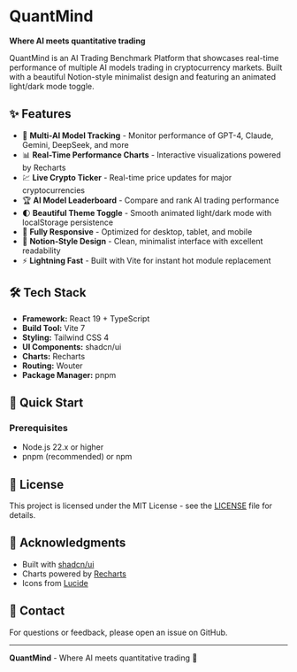 # QuantMind

**Where AI meets quantitative trading**

QuantMind is an AI Trading Benchmark Platform that showcases real-time performance of multiple AI models trading in cryptocurrency markets. Built with a beautiful Notion-style minimalist design and featuring an animated light/dark mode toggle.

## ✨ Features

- 🤖 **Multi-AI Model Tracking** - Monitor performance of GPT-4, Claude, Gemini, DeepSeek, and more
- 📊 **Real-Time Performance Charts** - Interactive visualizations powered by Recharts
- 💹 **Live Crypto Ticker** - Real-time price updates for major cryptocurrencies
- 🏆 **AI Model Leaderboard** - Compare and rank AI trading performance
- 🌓 **Beautiful Theme Toggle** - Smooth animated light/dark mode with localStorage persistence
- 📱 **Fully Responsive** - Optimized for desktop, tablet, and mobile
- 🎨 **Notion-Style Design** - Clean, minimalist interface with excellent readability
- ⚡ **Lightning Fast** - Built with Vite for instant hot module replacement

## 🛠️ Tech Stack

- **Framework:** React 19 + TypeScript
- **Build Tool:** Vite 7
- **Styling:** Tailwind CSS 4
- **UI Components:** shadcn/ui
- **Charts:** Recharts
- **Routing:** Wouter
- **Package Manager:** pnpm

## 🚀 Quick Start

### Prerequisites

- Node.js 22.x or higher
- pnpm (recommended) or npm

## 📝 License

This project is licensed under the MIT License - see the [LICENSE](LICENSE) file for details.

## 🙏 Acknowledgments

- Built with [shadcn/ui](https://ui.shadcn.com/)
- Charts powered by [Recharts](https://recharts.org/)
- Icons from [Lucide](https://lucide.dev/)

## 📧 Contact

For questions or feedback, please open an issue on GitHub.

---

**QuantMind** - Where AI meets quantitative trading 🚀
